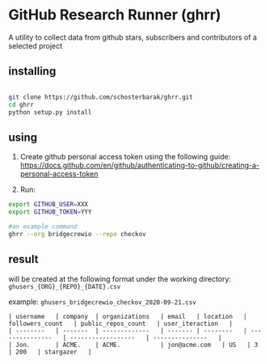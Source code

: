 # GitHub Research Runner (ghrr)
A utility to collect data from github stars, subscribers and contributors of a selected project

## installing

```bash

git clone https://github.com/schosterbarak/ghrr.git
cd ghrr
python setup.py install

```

## using
1. Create github personal access token using the following guide:
https://docs.github.com/en/github/authenticating-to-github/creating-a-personal-access-token

2. Run:
```bash
export GITHUB_USER=XXX
export GITHUB_TOKEN=YYY

#an example command 
ghrr --org bridgecrewio --repo checkov 

```

## result
will be created at the following format under the working directory:
`ghusers_{ORG}_{REPO}_{DATE}.csv`

example:
`ghusers_bridgecrewio_checkov_2020-09-21.csv`
```
| username   | company  | organizations   | email   | location   | followers_count   | public_repos_count   | user_iteraction   |
| --------   | -------  | -------------   | ------- | --------   | ---------------   | ------------------   | ---------------   |
| Jon.       | ACME.    | ACME.           | jon@acme.com   | US   | 3   | 200   | stargazer   |

```
